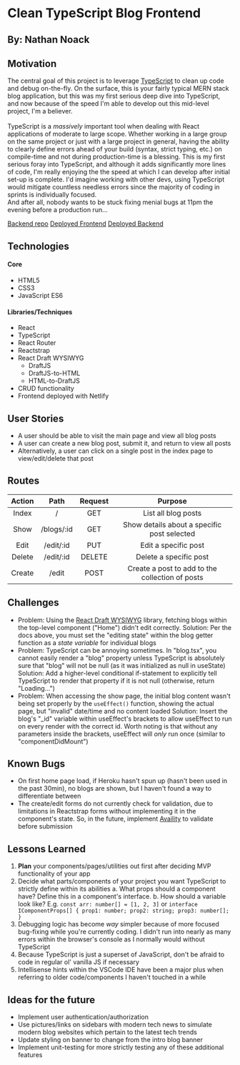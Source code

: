 # Clean TypeScript Blog Frontend
## By: Nathan Noack

## Motivation
The central goal of this project is to leverage [TypeScript](https://www.typescriptlang.org/docs/handbook/typescript-from-scratch.html) to clean up code and debug on-the-fly. On the surface, this is your fairly typical MERN stack blog application, but this was my first serious deep dive into TypeScript, and now because of the speed I'm able to develop out this mid-level project, I'm a believer.\
\
TypeScript is a *massively* important tool when dealing with React applications of moderate to large scope. Whether working in a large group on the same project or just with a large project in general, having the ability to clearly define errors ahead of your build (syntax, strict typing, etc.) on compile-time and not during production-time is a blessing. This is my first serious foray into TypeScript, and although it adds significantly more lines of code, I'm really enjoying the the speed at which I can develop after initial set-up is complete. I'd imagine working with other devs, using TypeScript would mitigate countless needless errors since the majority of coding in sprints is individually focused.\
And after all, nobody wants to be stuck fixing menial bugs at 11pm the evening before a production run...

[Backend repo](https://github.com/underdoggum/familyTree_backend)
[Deployed Frontend](https://mvp-blog.netlify.app/)
[Deployed Backend](https://typescript-blog-backend.herokuapp.com/)


## Technologies
#### Core
 - HTML5
 - CSS3
 - JavaScript ES6

#### Libraries/Techniques
 - React
 - TypeScript
 - React Router
 - Reactstrap
 - React Draft WYSIWYG
   - DraftJS
   - DraftJS-to-HTML
   - HTML-to-DraftJS
 - CRUD functionality
 - Frontend deployed with Netlify

## User Stories
 - A user should be able to visit the main page and view all blog posts
 - A user can create a new blog post, submit it, and return to view all posts
 - Alternatively, a user can click on a single post in the index page to view/edit/delete that post


## Routes
| Action | Path       | Request | Purpose                                         |
|:------:|:----------:|:-------:|:-----------------------------------------------:|
| Index  | /          | GET     | List all blog posts                             |
| Show   | /blogs/:id | GET     | Show details about a specific post selected     |
| Edit   | /edit/:id  | PUT     | Edit a specific post                            |
| Delete | /edit/:id  | DELETE  | Delete a specific post                          |
| Create | /edit      | POST    | Create a post to add to the collection of posts |


## Challenges
 - Problem: Using the [React Draft WYSIWYG](https://jpuri.github.io/react-draft-wysiwyg/#/docs?_k=jjqinp) library, fetching blogs within the top-level component ("Home") didn't edit correctly.
  Solution: Per the docs above, you must set the "editing state" within the blog getter function as a *state variable* for individual blogs
 - Problem: TypeScript can be annoying sometimes. In "blog.tsx", you cannot easily render a "blog" property unless TypeScript is absolutely sure that "blog" will not be null (as it was initialized as null in useState)
  Solution: Add a higher-level conditional if-statement to explicitly tell TypeScript to render that property if it is not null (otherwise, return "Loading...")
 - Problem: When accessing the show page, the initial blog content wasn't being set properly by the ```useEffect()``` function, showing the actual page, but "invalid" date/time and no content loaded
  Solution: Insert the blog's "_id" variable within useEffect's brackets to allow useEffect to run on every render with the correct id. Worth noting is that without any parameters inside the brackets, useEffect will *only* run once (similar to "componentDidMount")


## Known Bugs
 - On first home page load, if Heroku hasn't spun up (hasn't been used in the past 30min), no blogs are shown, but I haven't found a way to differentiate between 
 - The create/edit forms do not currently check for validation, due to limitations in Reactstrap forms without implementing it in the component's state. So, in the future, implement [Availity](https://availity.github.io/availity-reactstrap-validation/) to validate before submission


## Lessons Learned
1. **Plan** your components/pages/utilities out first after deciding MVP functionality of your app
2. Decide what parts/components of your project you want TypeScript to strictly define within its abilities
  a. What props should a component have? Define this in a component's interface.
  b. How should a variable look like? E.g. ```const arr: number[] = [1, 2, 3]``` or ```interface IComponentProps[] { prop1: number; prop2: string; prop3: number[]; }```
3. Debugging logic has become *way* simpler because of more focused bug-fixing while you're currently coding. I didn't run into nearly as many errors within the browser's console as I normally would without TypeScript
4. Because TypeScript is just a superset of JavaScript, don't be afraid to code in regular ol' vanilla JS if necessary
5. Intellisense hints within the VSCode IDE have been a major plus when referring to older code/components I haven't touched in a while


## Ideas for the future
 - Implement user authentication/authorization
 - Use pictures/links on sidebars with modern tech news to simulate modern blog websites which pertain to the latest tech trends
 - Update styling on banner to change from the intro blog banner
 - Implement unit-testing for more strictly testing any of these additional features